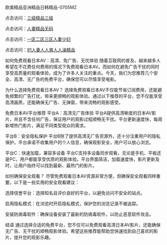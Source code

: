 
欧美精品亚洲精品日韩精品-0705MZ

点击访问：<a href="https://heiliaoxwd5i8.pages.dev">三级精品三级</a>

点击访问：<a href="https://heiliaowt0d7p.pages.dev">人妻精品无码</a>

点击访问：<a href="https://heiliaoga6s9v.pages.dev">一区二区三区人妻少妇</a>

点击访问：<a href="https://heiliaoow5kzm.pages.dev">91人妻人人爽人人澡精品</a>



如何免费观看日本AV：高清、免广告、无忧体验
随着互联网的普及，越来越多人希望在不花费任何费用的情况下免费观看日本AV。而如何在避免广告干扰的同时享受高质量的观看体验，成为了许多人关注的重点。今天，我们为您推荐几个安全、高清、无广告的免费平台，确保您可以尽情享受电影。

为什么选择免费观看日本AV？
选择免费观看日本AV不仅能节省订阅费用，还能避免频繁的广告打扰，带来更顺畅的观影体验。通过以下推荐的平台，您不仅能享受高清画质，还能确保无广告、无弹窗，带来流畅的观影感受。

免费日本AV平台推荐
平台A：高清无广告体验
平台A提供高清晰度的日本AV影片，并且不含任何广告，保证用户的观影过程顺畅无干扰。平台更新速度快，每周新增热门影片，满足不同类型观众的需求。

平台B：安全隐私保护
平台B除了提供高清无广告资源外，还十分注重用户的隐私保护。平台承诺不收集用户的个人信息，确保观影安全，用户可以放心浏览。

平台C：快速加载，兼容多设备
平台C支持多设备同步观看，无论是手机、平板还是PC，用户都能享受优质的观影体验。平台界面简洁，加载速度快，影片更新及时，让用户始终可以找到最新、最热门的影片。

如何确保安全观看？
尽管免费观看日本AV资源非常方便，但确保安全观看同样重要。以下是一些实用的安全观看建议：

选择信誉平台：选择知名且评价良好的平台，以避免访问不安全的站点。

启用隐私模式：在浏览时开启隐私模式，保护您的浏览记录不被追踪。

安装防病毒软件：确保设备安装了最新的防病毒软件，以防止恶意软件攻击。

结语
通过选择合适的免费平台，您不仅可以免费观看高清日本AV影片，还能确保无广告、无干扰的顺畅观影体验。希望这些推荐能帮助您快速找到自己喜欢的影片，提升您的观影乐趣。




<span style="display:none;">[Canonical link](  ）</span>
